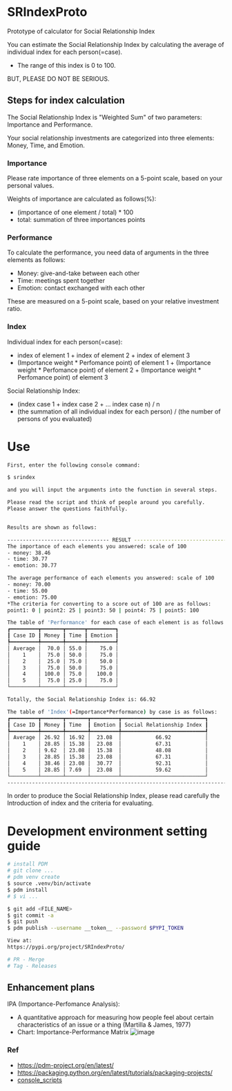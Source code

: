 # SRIndexProto
Prototype of calculator for Social Relationship Index

You can estimate the Social Relationship Index by calculating the average of individual index for each person(=case).
- The range of this index is 0 to 100.

BUT, PLEASE DO NOT BE SERIOUS.

## Steps for index calculation

The Social Relationship Index is "Weighted Sum" of two parameters: Importance and Performance.

Your social relationship investments are categorized into three elements: Money, Time, and Emotion.

### Importance
Please rate importance of three elements on a 5-point scale, based on your personal values.

Weights of importance are calculated as follows(%):
- (importance of one element / total) * 100
- total: summation of three importances points
  
### Performance
To calculate the performance, you need data of arguments in the three elements as follows:
- Money: give-and-take between each other
- Time: meetings spent together
- Emotion: contact exchanged with each other

These are measured on a 5-point scale, based on your relative investment ratio.

### Index
Individual index for each person(=case):
- index of element 1 + index of element 2 + index of element 3 
- (Importance weight * Perfomance point) of element 1 + (Importance weight * Perfomance point) of element 2 + (Importance weight * Perfomance point) of element 3

Social Relationship Index:
- (index case 1 + index case 2 + ... index case n) / n 
- (the summation of all individual index for each person) / (the number of persons of you evaluated) 

# Use
```bash
First, enter the following console command:

$ srindex

and you will input the arguments into the function in several steps.

Please read the script and think of people around you carefully.
Please answer the questions faithfully.


Results are shown as follows:

--------------------------------- RESULT ----------------------------------------
The importance of each elements you answered: scale of 100
- money: 38.46
- time: 30.77
- emotion: 30.77

The average performance of each elements you answered: scale of 100
- money: 70.00
- time: 55.00
- emotion: 75.00
*The criteria for converting to a score out of 100 are as follows:
point1: 0 | point2: 25 | point3: 50 | point4: 75 | point5: 100

The table of 'Performance' for each case of each element is as follows:
┏━━━━━━━━━┳━━━━━━━┳━━━━━━┳━━━━━━━━━┓
┃ Case ID ┃ Money ┃ Time ┃ Emotion ┃
┡━━━━━━━━━╇━━━━━━━╇━━━━━━╇━━━━━━━━━┩
│ Average │  70.0 │ 55.0 │    75.0 │
│    1    │  75.0 │ 50.0 │    75.0 │
│    2    │  25.0 │ 75.0 │    50.0 │
│    3    │  75.0 │ 50.0 │    75.0 │
│    4    │ 100.0 │ 75.0 │   100.0 │
│    5    │  75.0 │ 25.0 │    75.0 │
└─────────┴───────┴──────┴─────────┘

Totally, the Social Relationship Index is: 66.92

The table of 'Index'(=Importance*Performance) by case is as follows:
┏━━━━━━━━━┳━━━━━━━┳━━━━━━━┳━━━━━━━━━┳━━━━━━━━━━━━━━━━━━━━━━━━━━━┓
┃ Case ID ┃ Money ┃ Time  ┃ Emotion ┃ Social Relationship Index ┃
┡━━━━━━━━━╇━━━━━━━╇━━━━━━━╇━━━━━━━━━╇━━━━━━━━━━━━━━━━━━━━━━━━━━━┩
│ Average │ 26.92 │ 16.92 │  23.08  │           66.92           │
│    1    │ 28.85 │ 15.38 │  23.08  │           67.31           │
│    2    │ 9.62  │ 23.08 │  15.38  │           48.08           │
│    3    │ 28.85 │ 15.38 │  23.08  │           67.31           │
│    4    │ 38.46 │ 23.08 │  30.77  │           92.31           │
│    5    │ 28.85 │ 7.69  │  23.08  │           59.62           │
└─────────┴───────┴───────┴─────────┴───────────────────────────┘
---------------------------------------------------------------------------------

```


 
In order to produce the Social Relationship Index,
please read carefully the Introduction of index and the criteria for evaluating.   


# Development environment setting guide
```bash
# install PDM
# git clone ...
# pdm venv create
$ source .venv/bin/activate
$ pdm install
# $ vi ...

$ git add <FILE_NAME>
$ git commit -a
$ git push
$ pdm publish --username __token__ --password $PYPI_TOKEN

View at:
https://pypi.org/project/SRIndexProto/

# PR - Merge
# Tag - Releases
```

## Enhancement plans
IPA (Importance-Perfomance Analysis): 
- A quantitative approach for measuring how people feel about certain characteristics of an issue or a thing (Martilla & James, 1977)
- Chart: Importance-Performance Matrix
![image](https://github.com/user-attachments/assets/595edffe-f813-446f-91c3-e3948f9a1514)




### Ref
- https://pdm-project.org/en/latest/
- https://packaging.python.org/en/latest/tutorials/packaging-projects/
- [console_scripts](https://packaging.python.org/en/latest/specifications/entry-points/#entry-points-specification)


